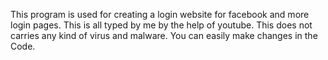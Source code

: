 This program is used for creating a login website for facebook and more login pages.
This is all typed by me by the help of youtube.
This does not carries any kind of virus and malware.
You can easily make changes in the Code.
